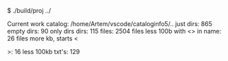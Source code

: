  $ ./build/proj ../

Current work catalog: /home/Artem/vscode/cataloginfo5/..
just dirs: 865
empty dirs: 90
only dirs dirs: 115
files: 2504
files less 100b with <<t>> in name: 26
files more kb, starts <<P>>: 16
less 100kb txt's: 129
